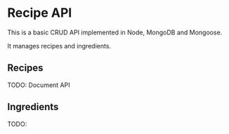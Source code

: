 # Recipe API

This is a basic CRUD API implemented in Node, MongoDB and Mongoose.

It manages recipes and ingredients.

## Recipes

TODO: Document API

## Ingredients

TODO:

